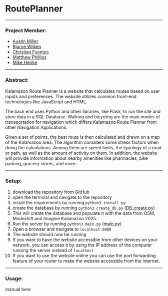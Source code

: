 # RoutePlanner


*** 

### Project Member:
* [Austin Miller](mailto:austin.j07.miller@wmich.edu)
* [Bjarne Wilken](mailto:bjarne.wilken@wmich.edu)
* [Christian Fuentes](mailto:cdd9168@wmich.edu)
* [Matthew Phillips](mailto:matthew.a.phillips@wmich.edu)
* [Mike Henke](mailto:mgs8776@wmich.edu)


***

### Abstract:
Kalamazoo Route Planner is a website that calculates routes based on user inputs and preferences. 
The website utilizes common front-end technologies like JavaScript and HTML. 

The back end uses Python and other libraries, like Flask, to run the site and store data in a SQL Database. 
Walking and bicycling are the main modes of transportation for navigation which differs Kalamazoo Route Planner from other Navigation Applications. 

Given a set of points, the best route is then calculated and drawn on a map of the Kalamazoo area. 
The algorithm considers some stress factors when doing the calculations. Among them are speed limits, the typology of a road or path, as well as the amount of activity on them. 
In addition, the website will provide information about nearby amenities like pharmacies, bike parking, grocery stores, and more. 

***

### Setup:
1. download the repository from GitHub
2. open the terminal and navigate to the repository
3. install the requirements by running `python3 install.py`
4. create the database by running `python3 create_db.py` ([DB_create.py](src%2FDB_Management%2FDB_create.py))
5. This will create the database and populate it with the data from OSM, Modeshift and Imagine Kalamazoo 2025.
6. Run the server by running `python3 main.py` ([main.py](src%2Fmain.py))
7. Open a browser and navigate to `localhost:5000`
8. The website should now be running
9. If you want to have the website accessible from other devices on your network, you can access it by using the IP address of the computer running the server instead of `localhost`
10. If you want to use the website online you can use the port forwarding feature of your router to make the website accessible from the internet.


***

### Usage:

manual here






